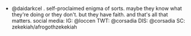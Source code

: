 - @daidarkcel . self-proclaimed enigma of sorts. maybe they know what they're doing or they don't. but they have faith. and that's all that matters.
social media: 
IG: @loccen
TWT: @corsadia
DIS: @corsadia
SC: zekekiah/afrogothzekekiah


<!---
daidarkcel/daidarkcel is a ✨ special ✨ repository because its `README.md` (this file) appears on your GitHub profile.
You can click the Preview link to take a look at your changes.
--->
